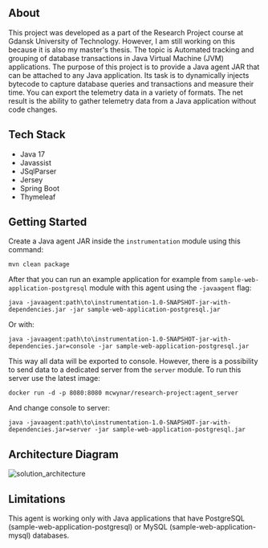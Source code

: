 ## About

This project was developed as a part of the Research Project course at Gdansk University of Technology. However, I am
still working on this because it is also my master's thesis. The topic is Automated tracking and grouping of database
transactions in Java Virtual Machine (JVM) applications. The purpose of this project is to provide a Java agent JAR that
can be attached to any Java application. Its task is to dynamically injects bytecode to capture database queries and
transactions and measure their time. You can export the telemetry data in a variety of formats. The net result is the
ability to gather telemetry data from a Java application without code changes.

## Tech Stack

* Java 17
* Javassist
* JSqlParser
* Jersey
* Spring Boot
* Thymeleaf

## Getting Started

Create a Java agent JAR inside the `instrumentation` module using this command:
```
mvn clean package
```

After that you can run an example application for example from `sample-web-application-postgresql` module with this agent using 
the `-javaagent` flag:
```
java -javaagent:path\to\instrumentation-1.0-SNAPSHOT-jar-with-dependencies.jar -jar sample-web-application-postgresql.jar
```

Or with:
```
java -javaagent:path\to\instrumentation-1.0-SNAPSHOT-jar-with-dependencies.jar=console -jar sample-web-application-postgresql.jar
```

This way all data will be exported to console. However, there is a possibility to send data to a dedicated server from
the `server` module. To run this server use the latest image:
```
docker run -d -p 8080:8080 mcwynar/research-project:agent_server
```

And change console to server:
```
java -javaagent:path\to\instrumentation-1.0-SNAPSHOT-jar-with-dependencies.jar=server -jar sample-web-application-postgresql.jar
```

## Architecture Diagram

![solution_architecture](https://github.com/Winetq/research-project/assets/62242952/95be5caf-2832-4ef6-9f45-a813d762456c)

## Limitations

This agent is working only with Java applications that have PostgreSQL (sample-web-application-postgresql) or MySQL 
(sample-web-application-mysql) databases.
